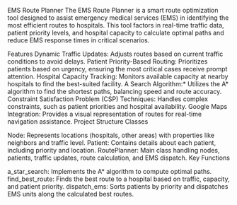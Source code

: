 EMS Route Planner
The EMS Route Planner is a smart route optimization tool designed to assist emergency medical services (EMS) in identifying the most efficient routes to hospitals. This tool factors in real-time traffic data, patient priority levels, and hospital capacity to calculate optimal paths and reduce EMS response times in critical scenarios.

Features
Dynamic Traffic Updates: Adjusts routes based on current traffic conditions to avoid delays.
Patient Priority-Based Routing: Prioritizes patients based on urgency, ensuring the most critical cases receive prompt attention.
Hospital Capacity Tracking: Monitors available capacity at nearby hospitals to find the best-suited facility.
A Search Algorithm:* Utilizes the A* algorithm to find the shortest paths, balancing speed and route accuracy.
Constraint Satisfaction Problem (CSP) Techniques: Handles complex constraints, such as patient priorities and hospital availability.
Google Maps Integration: Provides a visual representation of routes for real-time navigation assistance.
Project Structure
Classes

Node: Represents locations (hospitals, other areas) with properties like neighbors and traffic level.
Patient: Contains details about each patient, including priority and location.
RoutePlanner: Main class handling nodes, patients, traffic updates, route calculation, and EMS dispatch.
Key Functions

a_star_search: Implements the A* algorithm to compute optimal paths.
find_best_route: Finds the best route to a hospital based on traffic, capacity, and patient priority.
dispatch_ems: Sorts patients by priority and dispatches EMS units along the calculated best routes.
